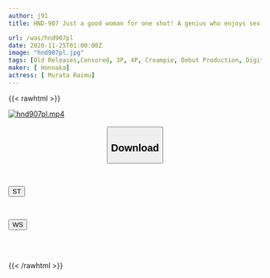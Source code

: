 ```yaml
---
author: j91
title: HND-907 Just a good woman for one shot! A genius who enjoys sex appears! Beautiful ass bitch creampie AV debut! ! Murata Raimu

url: /was/hnd907pl
date: 2020-11-25T01:00:00Z
image: "hnd907pl.jpg"
tags: [Old Releases,Censored, 3P, 4P, Creampie, Debut Production, Digital Mosaic, Gal, Huge Butt, Solowork]
maker: [ Honnaka]
actress: [ Murata Raimu]
---
```



{{< rawhtml >}}

<div class="video" data-videoid="gLv1mDv7VlUqWYx">
    <a href="javascript:;">
        <img src="/was/hnd907pl/hnd907pl.jpg" width="WIDTH" height="HEIGHT" alt="hnd907pl.mp4" loading="lazy">
    </a>
</div>

<script type="text/javascript" src="https://j91.asia/asset/on-demand-st.js"></script>

<br>
  <link rel="stylesheet" href="https://j91.asia/asset/bs5.css">
  
  <center>
  <button class="btn btn-primary" type="button" data-bs-toggle="collapse" data-bs-target=".multi-collapse" aria-expanded="false" aria-controls="multiCollapseExample1 multiCollapseExample2"><h2>Download</h2></button></center>
</p>
<div class="row">
  <div class="col">
    <div class="collapse multi-collapse" id="multiCollapseExample1">
      <div class="card card-body">
	      	      <br>
<div class="buttons">  
<p><a href="https://streamtape.to/v/gLv1mDv7VlUqWYx" target="_blank"><button class="btn-hover color-3"><i class="fa fa-download"></i> ST</button></a></p></div>
    </div>
  </div>
</div>
  <div class="col">
    <div class="collapse multi-collapse" id="multiCollapseExample2">
      <div class="card card-body">
	      <br>
<div class="buttons">
<p><a href="https://wolfstream.tv/1ym3yrvqa5wn" target="_blank"><button class="btn-hover color-8"><i class="fa fa-download"></i> WS</button></a></p></div>
<br><br>
      </div>
    </div>
  </div>
</div>

{{< /rawhtml >}}
